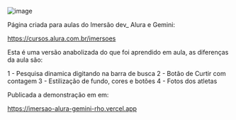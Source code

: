 ![image](https://github.com/user-attachments/assets/e1e7c560-acf2-428c-bb39-d1166a69430e)

Página criada para aulas do Imersão dev_ Alura e Gemini:

https://cursos.alura.com.br/imersoes

Esta é uma versão anabolizada do que foi aprendido em aula, as diferenças da aula são:

1 - Pesquisa dinamica digitando na barra de busca
2 - Botão de Curtir com contagem
3 - Estilização de fundo, cores e botões
4 - Fotos dos atletas

Publicada a demonstração em em:

https://imersao-alura-gemini-rho.vercel.app
